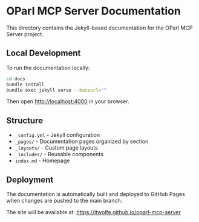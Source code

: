 # OParl MCP Server Documentation

This directory contains the Jekyll-based documentation for the OParl MCP Server project.

## Local Development

To run the documentation locally:

```bash
cd docs
bundle install
bundle exec jekyll serve --baseurl=""
```

Then open [http://localhost:4000](http://localhost:4000) in your browser.

## Structure

- `_config.yml` - Jekyll configuration
- `_pages/` - Documentation pages organized by section
- `_layouts/` - Custom page layouts
- `_includes/` - Reusable components
- `index.md` - Homepage

## Deployment

The documentation is automatically built and deployed to GitHub Pages when changes are pushed to the main branch.

The site will be available at: https://jtwolfe.github.io/oparl-mcp-server
